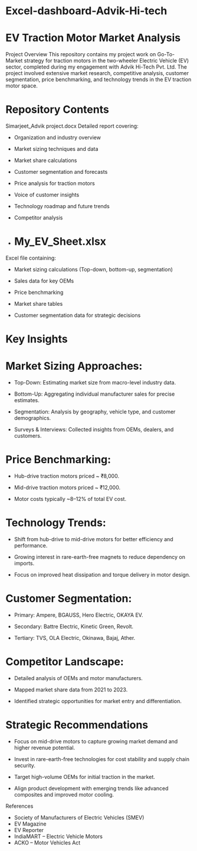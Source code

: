 # Excel-dashboard-Advik-Hi-tech
# EV Traction Motor Market Analysis
Project Overview
This repository contains my project work on Go-To-Market strategy for traction motors in the two-wheeler Electric Vehicle (EV) sector, completed during my engagement with Advik Hi-Tech Pvt. Ltd. The project involved extensive market research, competitive analysis, customer segmentation, price benchmarking, and technology trends in the EV traction motor space.

# Repository Contents
Simarjeet_Advik project.docx
Detailed report covering:

* Organization and industry overview

* Market sizing techniques and data

* Market share calculations

* Customer segmentation and forecasts

* Price analysis for traction motors

* Voice of customer insights

* Technology roadmap and future trends

* Competitor analysis

* # My_EV_Sheet.xlsx
Excel file containing:

* Market sizing calculations (Top-down, bottom-up, segmentation)

* Sales data for key OEMs

* Price benchmarking

* Market share tables

* Customer segmentation data for strategic decisions

# Key Insights
# Market Sizing Approaches:

* Top-Down: Estimating market size from macro-level industry data.

* Bottom-Up: Aggregating individual manufacturer sales for precise estimates.

* Segmentation: Analysis by geography, vehicle type, and customer demographics.

* Surveys & Interviews: Collected insights from OEMs, dealers, and customers.

# Price Benchmarking:

* Hub-drive traction motors priced ~ ₹8,000.

* Mid-drive traction motors priced ~ ₹12,000.

* Motor costs typically ~8–12% of total EV cost.

# Technology Trends:

* Shift from hub-drive to mid-drive motors for better efficiency and performance.

* Growing interest in rare-earth-free magnets to reduce dependency on imports.

* Focus on improved heat dissipation and torque delivery in motor design.

# Customer Segmentation:

* Primary: Ampere, BGAUSS, Hero Electric, OKAYA EV.

* Secondary: Battre Electric, Kinetic Green, Revolt.

* Tertiary: TVS, OLA Electric, Okinawa, Bajaj, Ather.

# Competitor Landscape:

* Detailed analysis of OEMs and motor manufacturers.

* Mapped market share data from 2021 to 2023.

* Identified strategic opportunities for market entry and differentiation.

# Strategic Recommendations
* Focus on mid-drive motors to capture growing market demand and higher revenue potential.

* Invest in rare-earth-free technologies for cost stability and supply chain security.

* Target high-volume OEMs for initial traction in the market.

* Align product development with emerging trends like advanced composites and improved motor cooling.

References
* Society of Manufacturers of Electric Vehicles (SMEV)
* EV Magazine
* EV Reporter
* IndiaMART – Electric Vehicle Motors
* ACKO – Motor Vehicles Act
